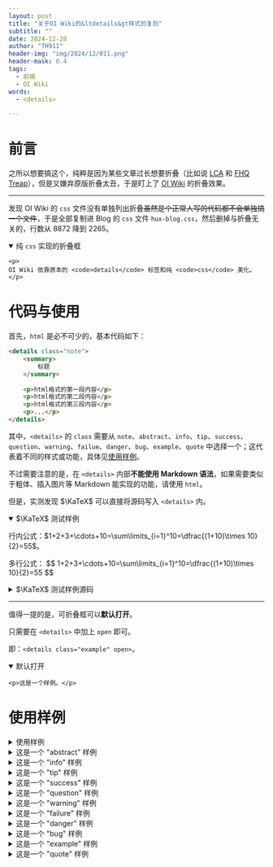 ```yaml
---
layout: post
title: "关于OI Wiki的&ltdetails&gt样式的复刻"
subtitle: ""
date: 2024-12-28
author: "TH911"
header-img: "img/2024/12/011.png"
header-mask: 0.4
tags:
  - 前端
  - OI Wiki
words:
  - <details>

---
```


# 前言

之所以想要搞这个，纯粹是因为某些文章过长想要折叠（比如说 [LCA](/2024/10/20/2/) 和 [FHQ Treap](/2024/11/21/5/)），但是又嫌弃原版折叠太丑，于是盯上了 [OI Wiki](https://oi-wiki.org) 的折叠效果。

***

发现 OI Wiki 的 `css` 文件没有单独列出折叠~~虽然是个正常人写的代码都不会单独搞一个文件~~，于是全部复制进 Blog 的 `css` 文件 `hux-blog.css`，然后删掉与折叠无关的，行数从 $8872$ 降到 $2265$。

<details class="info" open>
    <summary>纯 <code>css</code> 实现的折叠框</summary>

    <p>
    OI Wiki 依靠原本的 <code>details</code> 标签和纯 <code>css</code> 美化。
    </p>
</details>



# 代码与使用

首先，`html` 是必不可少的，基本代码如下：

```html
<details class="note">
    <summary>
        标题
    </summary>
    
    <p>html格式的第一段内容</p>
    <p>html格式的第二段内容</p>
    <p>html格式的第三段内容</p>
    <p>...</p>
</details>
```

其中，`<details>` 的 `class` 需要从 `note`、`abstract`、`info`、`tip`、`success`、`question`、`warning`、`failue`、`danger`、`bug`、`example`、`quote` 中选择一个；这代表着不同的样式或功能，具体见[使用样例](#使用样例)。

不过需要注意的是，在 `<details>` 内部**不能使用 Markdown 语法**，如果需要类似于粗体、插入图片等 Markdown 能实现的功能，请使用 `html`。

但是，实测发现 $\KaTeX$ 可以直接将源码写入 `<details>` 内。

<details class="example" open>
    <summary>$\KaTeX$ 测试样例</summary>
    <p>行内公式：$1+2+3+\cdots+10=\sum\limits_{i=1}^10=\dfrac{(1+10)\times 10}{2}=55$。</p>
    <p>多行公式：
        $$
        1+2+3+\cdots+10=\sum\limits_{i=1}^10=\dfrac{(1+10)\times 10}{2}=55
        $$
    </p>
</details>
<details class="info">
    <summary>$\KaTeX$ 测试样例源码</summary>
    <div class="language-html highlighter-rouge"><div class="highlight"><pre class="highlight"><code><div class="table-responsive"><table class="rouge-table table"><tbody><tr><td class="rouge-gutter gl"><pre class="lineno">1
2
3
4
5
6
7
8
9
</pre></td><td class="rouge-code"><pre><span class="nt">&lt;details</span> <span class="na">class=</span><span class="s">"example"</span> <span class="na">open</span><span class="nt">&gt;</span>
    <span class="nt">&lt;summary&gt;</span>$\KaTeX$ 测试样例<span class="nt">&lt;/summary&gt;</span>
    <span class="nt">&lt;p&gt;</span>行内公式：$1+2+3+\cdots+10=\sum\limits_{i=1}^10=\dfrac{(1+10)\times 10}{2}=55$。<span class="nt">&lt;/p&gt;</span>
    <span class="nt">&lt;p&gt;</span>多行公式：
        $$
        1+2+3+\cdots+10=\sum\limits_{i=1}^10=\dfrac{(1+10)\times 10}{2}=55
        $$
    <span class="nt">&lt;/p&gt;</span>
<span class="nt">&lt;/details&gt;</span>
</pre></td></tr></tbody></table></div></code></pre></div></div>
</details>

***

值得一提的是，可折叠框可以**默认打开**。

只需要在 `<details>` 中加上 `open` 即可。

即：`<details class="example" open>`。

<details class="example" open>
    <summary>默认打开</summary>

    <p>这是一个样例。</p>
</details>



# 使用样例


<details class="example">
    <summary>
        使用样例
    </summary>

    <details class="note">
    <summary>
        这是一个 "note" 样例
    </summary>
    
    <p>这是一个<b>笔记</b>。</p>
</details>

<details class="abstract">
    <summary>
        这是一个 "abstract" 样例
    </summary>

    <p>这是一个<b>信息摘要</b>。</p>
</details>

<details class="info">
    <summary>
        这是一个 "info" 样例
    </summary>

    <p>这是一个<b>信息补充</b>。</p>
</details>

<details class="tip">
    <summary>
        这是一个 "tip" 样例
    </summary>

    <p>这是一个<b>提示</b>。</p>
</details>

<details class="success">
    <summary>
        这是一个 "success" 样例
    </summary>

    <p>这是一个<b>成功</b>。</p>
</details>

<details class="question">
    <summary>
        这是一个 "question" 样例
    </summary>

    <p>这是一个<b>问题</b>。</p>
</details>

<details class="warning">
    <summary>
        这是一个 "warning" 样例
    </summary>

    <p>这是一个<b>警告</b>。</p>
</details>

<details class="failure">
    <summary>
        这是一个 "failure" 样例
    </summary>

    <p>这是一个<b>错误提醒</b>。</p>
</details>

<details class="danger">
    <summary>
        这是一个 "danger" 样例
    </summary>

    <p>这是一个<b>危险提醒</b>。</p>
</details>

<details class="bug">
    <summary>
        这是一个 "bug" 样例
    </summary>

    <p>这是一个<b>漏洞提醒</b>。</p>
</details>

<details class="example">
    <summary>
        这是一个 "example" 样例
    </summary>

    <p>这是一个<b>样例</b>。</p>
</details>

<details class="quote">
    <summary>
        这是一个 "quote" 样例
    </summary>

    <p>这是一个<b>引用</b>。</p>
</details>

</details>
